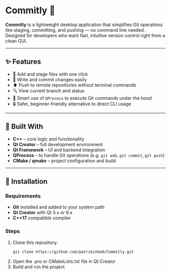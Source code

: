 # Commitly 🚀

**Commitly** is a lightweight desktop application that simplifies Git operations like staging, committing, and pushing — no command line needed. Designed for developers who want fast, intuitive version control right from a clean GUI.

---

## ✨ Features

- 📁 Add and stage files with one click  
- 📝 Write and commit changes easily  
- ⬆️ Push to remote repositories without terminal commands  
- 🔍 View current branch and status  
- 🧠 Smart use of `QProcess` to execute Git commands under the hood  
- 🔒 Safer, beginner-friendly alternative to direct CLI usage  

---

## 🧰 Built With

- **C++** – core logic and functionality  
- **Qt Creator** – full development environment  
- **Qt Framework** – UI and backend integration  
- **QProcess** – to handle Git operations (e.g. `git add`, `git commit`, `git push`)  
- **CMake / qmake** – project configuration and build

---

## 🚀 Installation

### Requirements
- **Git** installed and added to your system path  
- **Qt Creator** with Qt 5.x or 6.x  
- **C++17** compatible compiler  

### Steps
1. Clone this repository:
   ```bash
   git clone https://github.com/patrikinho0/Commitly.git
2. Open the .pro or CMakeLists.txt file in Qt Creator
3. Build and run the project

